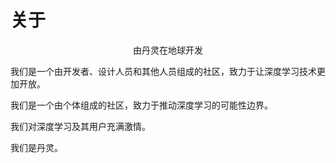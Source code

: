 # 关于

<p style="text-align: center;">由丹灵在地球开发</p>

我们是一个由开发者、设计人员和其他人员组成的社区，致力于让深度学习技术更加开放。

我们是一个由个体组成的社区，致力于推动深度学习的可能性边界。

我们对深度学习及其用户充满激情。

我们是丹灵。
